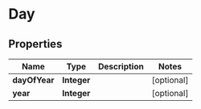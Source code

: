 
# Day

## Properties
Name | Type | Description | Notes
------------ | ------------- | ------------- | -------------
**dayOfYear** | **Integer** |  |  [optional]
**year** | **Integer** |  |  [optional]



